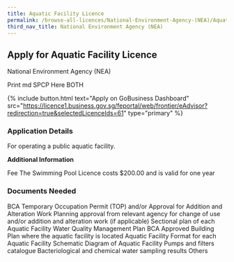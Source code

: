 ```yaml
---
title: Aquatic Facility Licence
permalink: /browse-all-licences/National-Environment-Agency-(NEA)/Aquatic-Facility-Licence
third_nav_title: National Environment Agency (NEA)
---
```


## Apply for Aquatic Facility Licence

National Environment Agency (NEA)

Print md SPCP Here BOTH

{% include button.html text="Apply on GoBusiness Dashboard" src="https://licence1.business.gov.sg/feportal/web/frontier/eAdvisor?redirection=true&selectedLicenceIds=61" type="primary" %}

### Application Details

<p>For operating a public aquatic facility.</p>

**Additional Information**

Fee
The Swimming Pool Licence costs $200.00 and is valid for one year

### Documents Needed

BCA Temporary Occupation Permit (TOP) and/or Approval for Addition and Alteration Work
Planning approval from relevant agency for change of use and/or addition and alteration work (if applicable)
Sectional plan of each Aquatic Facility
Water Quality Management Plan
BCA Approved Building Plan where the aquatic facility is located
Aquatic Facility Format for each Aquatic Facility
Schematic Diagram of Aquatic Facility
Pumps and filters catalogue
Bacteriological and chemical water sampling results
Others

